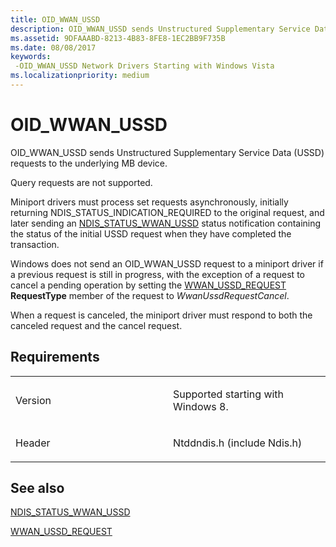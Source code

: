 ```yaml
---
title: OID_WWAN_USSD
description: OID_WWAN_USSD sends Unstructured Supplementary Service Data (USSD) requests to the underlying MB device.
ms.assetid: 9DFAAABD-8213-4B83-8FE8-1EC2BB9F735B
ms.date: 08/08/2017
keywords: 
 -OID_WWAN_USSD Network Drivers Starting with Windows Vista
ms.localizationpriority: medium
---
```


# OID\_WWAN\_USSD


OID\_WWAN\_USSD sends Unstructured Supplementary Service Data (USSD) requests to the underlying MB device.

Query requests are not supported.

Miniport drivers must process set requests asynchronously, initially returning NDIS\_STATUS\_INDICATION\_REQUIRED to the original request, and later sending an [NDIS\_STATUS\_WWAN\_USSD](https://msdn.microsoft.com/library/windows/hardware/hh439822) status notification containing the status of the initial USSD request when they have completed the transaction.

Windows does not send an OID\_WWAN\_USSD request to a miniport driver if a previous request is still in progress, with the exception of a request to cancel a pending operation by setting the [WWAN\_USSD\_REQUEST](https://msdn.microsoft.com/library/windows/hardware/hh464138) **RequestType** member of the request to *WwanUssdRequestCancel*.

When a request is canceled, the miniport driver must respond to both the canceled request and the cancel request.

Requirements
------------

<table>
<colgroup>
<col width="50%" />
<col width="50%" />
</colgroup>
<tbody>
<tr class="odd">
<td><p>Version</p></td>
<td><p>Supported starting with Windows 8.</p></td>
</tr>
<tr class="even">
<td><p>Header</p></td>
<td>Ntddndis.h (include Ndis.h)</td>
</tr>
</tbody>
</table>

## See also


[NDIS\_STATUS\_WWAN\_USSD](https://msdn.microsoft.com/library/windows/hardware/hh439822)

[WWAN\_USSD\_REQUEST](https://msdn.microsoft.com/library/windows/hardware/hh464138)

 

 




